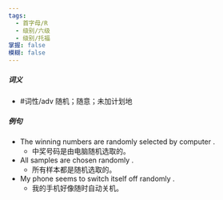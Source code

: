 ```yaml
---
tags:
  - 首字母/R
  - 级别/六级
  - 级别/托福
掌握: false
模糊: false
---
```

##### 词义
- #词性/adv  随机；随意；未加计划地
##### 例句
- The winning numbers are randomly selected by computer .
	- 中奖号码是由电脑随机选取的。
- All samples are chosen randomly .
	- 所有样本都是随机选取的。
- My phone seems to switch itself off randomly .
	- 我的手机好像随时自动关机。
